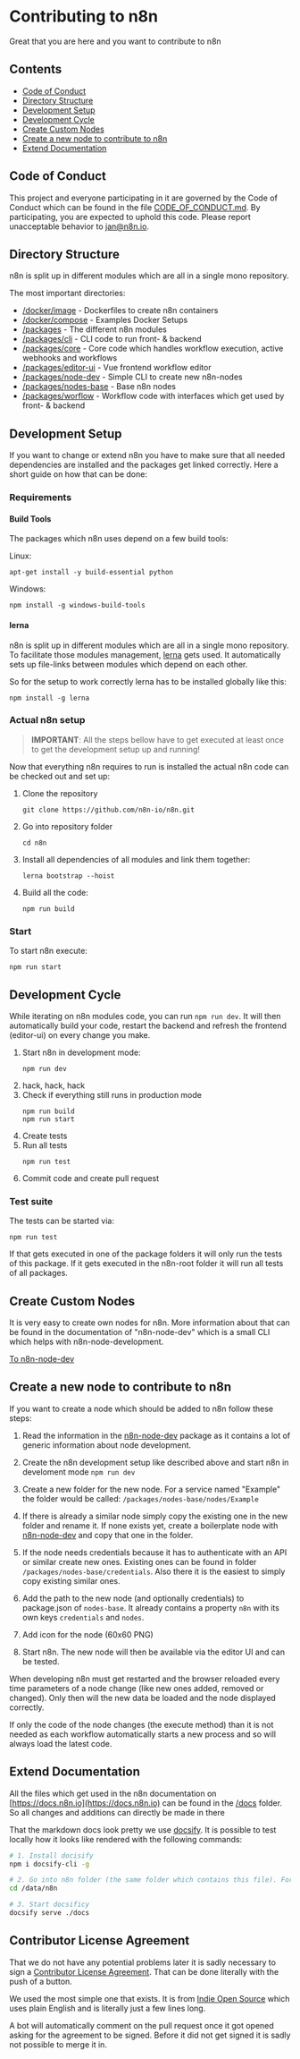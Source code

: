 # Contributing to n8n

Great that you are here and you want to contribute to n8n


## Contents

- [Code of Conduct](#code-of-conduct)
- [Directory Structure](#directory-structure)
- [Development Setup](#development-setup)
- [Development Cycle](#development-cycle)
- [Create Custom Nodes](#create-custom-nodes)
- [Create a new node to contribute to n8n](#create-a-new-node-to-contribute-to-n8n)
- [Extend Documentation](#extend-documentation)


## Code of Conduct

This project and everyone participating in it are governed by the Code of
Conduct which can be found in the file [CODE_OF_CONDUCT.md](CODE_OF_CONDUCT.md).
By participating, you are expected to uphold this code. Please report
unacceptable behavior to jan@n8n.io.


## Directory Structure

n8n is split up in different modules which are all in a single mono repository.

The most important directories:

 - [/docker/image](/docker/image) - Dockerfiles to create n8n containers
 - [/docker/compose](/docker/compose) - Examples Docker Setups
 - [/packages](/packages) - The different n8n modules
 - [/packages/cli](/packages/cli) - CLI code to run front- & backend
 - [/packages/core](/packages/core) - Core code which handles workflow
                                      execution, active webhooks and
                                      workflows
 - [/packages/editor-ui](/packages/editor-ui) - Vue frontend workflow editor
 - [/packages/node-dev](/packages/node-dev) - Simple CLI to create new n8n-nodes
 - [/packages/nodes-base](/packages/nodes-base) - Base n8n nodes
 - [/packages/worflow](/packages/workflow) - Workflow code with interfaces which
                                            get used by front- & backend


## Development Setup

If you want to change or extend n8n you have to make sure that all needed
dependencies are installed and the packages get linked correctly. Here a short guide on how that can be done:


### Requirements


#### Build Tools

The packages which n8n uses depend on a few build tools:

Linux:
```
apt-get install -y build-essential python
```

Windows:
```
npm install -g windows-build-tools
```

#### lerna

n8n is split up in different modules which are all in a single mono repository.
To facilitate those modules management, [lerna](https://lerna.js.org) gets
used. It automatically sets up file-links between modules which depend on each
other.

So for the setup to work correctly lerna has to be installed globally like this:

```
npm install -g lerna
```


### Actual n8n setup

> **IMPORTANT**: All the steps bellow have to get executed at least once to get the development setup up and running!


Now that everything n8n requires to run is installed the actual n8n code can be
checked out and set up:

1. Clone the repository
	```
	git clone https://github.com/n8n-io/n8n.git
	```

1. Go into repository folder
	```
	cd n8n
	```

1. Install all dependencies of all modules and link them together:
	```
	lerna bootstrap --hoist
	```

1. Build all the code:
	```
	npm run build
	```



### Start

To start n8n execute:

```
npm run start
```


## Development Cycle

While iterating on n8n modules code, you can run `npm run dev`. It will then
automatically build your code, restart the backend and refresh the frontend
(editor-ui) on every change you make.

1. Start n8n in development mode:
	```
	npm run dev
	```
1. hack, hack, hack
1. Check if everything still runs in production mode
	```
	npm run build
	npm run start
	```
1. Create tests
1. Run all tests
	```
	npm run test
	```
1. Commit code and create pull request


### Test suite

The tests can be started via:
```
npm run test
```

If that gets executed in one of the package folders it will only run the tests
of this package. If it gets executed in the n8n-root folder it will run all
tests of all packages.



## Create Custom Nodes

It is very easy to create own nodes for n8n. More information about that can
be found in the documentation of "n8n-node-dev" which is a small CLI which
helps with n8n-node-development.

[To n8n-node-dev](https://github.com/n8n-io/n8n/tree/master/packages/node-dev)



## Create a new node to contribute to n8n

If you want to create a node which should be added to n8n follow these steps:

  1. Read the information in the [n8n-node-dev](https://github.com/n8n-io/n8n/tree/master/packages/node-dev) package as it contains a lot of generic information about node development.

  1. Create the n8n development setup like described above and start n8n in develoment mode `npm run dev`

  1. Create a new folder for the new node. For a service named "Example" the folder would be called: `/packages/nodes-base/nodes/Example`

  1. If there is already a similar node simply copy the existing one in the new folder and rename it. If none exists yet, create a boilerplate node with [n8n-node-dev](https://github.com/n8n-io/n8n/tree/master/packages/node-dev) and copy that one in the folder.

  1. If the node needs credentials because it has to authenticate with an API or similar create new ones. Existing ones can be found in folder `/packages/nodes-base/credentials`. Also there it is the easiest to simply copy existing similar ones.

  1. Add the path to the new node (and optionally credentials) to package.json of `nodes-base`. It already contains a property `n8n` with its own keys `credentials` and `nodes`.

  1. Add icon for the node (60x60 PNG)

  1. Start n8n. The new node will then be available via the editor UI and can be tested.


When developing n8n must get restarted and the browser reloaded every time parameters of a node change (like new ones added, removed or changed). Only then will the new data be loaded and the node displayed correctly.

If only the code of the node changes (the execute method) than it is not needed as each workflow automatically starts a new process and so will always load the latest code.


## Extend Documentation

All the files which get used in the n8n documentation on [https://docs.n8n.io](https://docs.n8n.io)
can be found in the [/docs](https://github.com/n8n-io/n8n/tree/master/docs) folder. So all changes
and additions can directly be made in there

That the markdown docs look pretty we use [docsify](https://docsify.js.org). It is possible to test
locally how it looks like rendered with the following commands:

```bash
# 1. Install docisify
npm i docsify-cli -g

# 2. Go into n8n folder (the same folder which contains this file). For example:
cd /data/n8n

# 3. Start docsificy
docsify serve ./docs
```


## Contributor License Agreement

That we do not have any potential problems later it is sadly necessary to sign a [Contributor License Agreement](CONTRIBUTOR_LICENSE_AGREEMENT.md). That can be done literally with the push of a button.

We used the most simple one that exists. It is from [Indie Open Source](https://indieopensource.com/forms/cla) which uses plain English and is literally just a few lines long.

A bot will automatically comment on the pull request once it got opened asking for the agreement to be signed. Before it did not get signed it is sadly not possible to merge it in.
